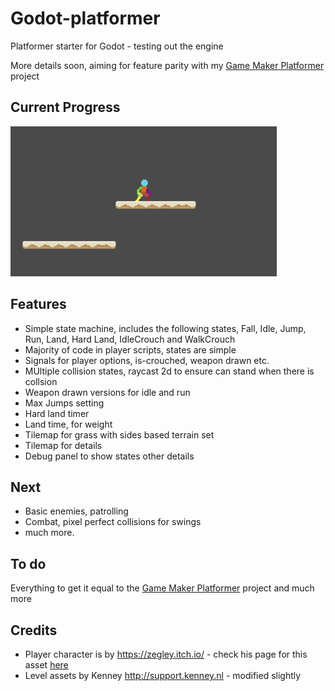 # Godot-platformer

Platformer starter for Godot - testing out the engine

More details soon, aiming for feature parity with my [Game Maker Platformer](https://github.com/deanblackborough/gm-platformer) project

## Current Progress
![Gif of Progress](current-progress.gif "Current progress animation")

## Features

- Simple state machine, includes the following states, Fall, Idle, Jump, Run, Land, Hard Land, IdleCrouch and WalkCrouch
- Majority of code in player scripts, states are simple
- Signals for player options, is-crouched, weapon drawn etc.
- MUltiple collision states, raycast 2d to ensure can stand when there is collsion
- Weapon drawn versions for idle and run
- Max Jumps setting
- Hard land timer
- Land time, for weight
- Tilemap for grass with sides based terrain set
- Tilemap for details
- Debug panel to show states other details

## Next
- Basic enemies, patrolling
- Combat, pixel perfect collisions for swings
- much more.

## To do
Everything to get it equal to the [Game Maker Platformer](https://github.com/deanblackborough/gm-platformer) project and much more

## Credits

- Player character is by https://zegley.itch.io/ - check his page for this asset [here](https://zegley.itch.io/2d-platformermetroidvania-asset-pack)
- Level assets by Kenney http://support.kenney.nl - modified slightly
